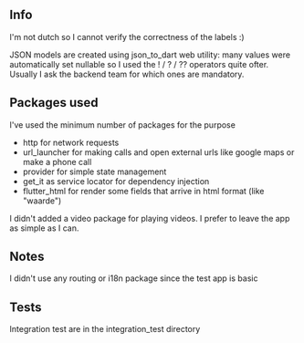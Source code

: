 ## Info

I'm not dutch so I cannot verify the correctness of the labels :)

JSON models are created using json_to_dart web utility: many values were automatically set nullable
so
I used the ! / ? / ?? operators quite ofter. Usually I ask the backend team for which ones are
mandatory.

## Packages used

I've used the minimum number of packages for the purpose

* http for network requests
* url_launcher for making calls and open external urls like google maps or make a phone call
* provider for simple state management
* get_it as service locator for dependency injection
* flutter_html for render some fields that arrive in html format (like "waarde")

I didn't added a video package for playing videos. I prefer to leave the app as simple as I can.

## Notes

I didn't use any routing or i18n package since the test app is basic

## Tests

Integration test are in the integration_test directory